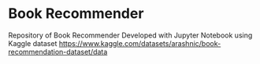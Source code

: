 # Book Recommender
Repository of Book Recommender 
Developed with Jupyter Notebook using Kaggle dataset 
https://www.kaggle.com/datasets/arashnic/book-recommendation-dataset/data
